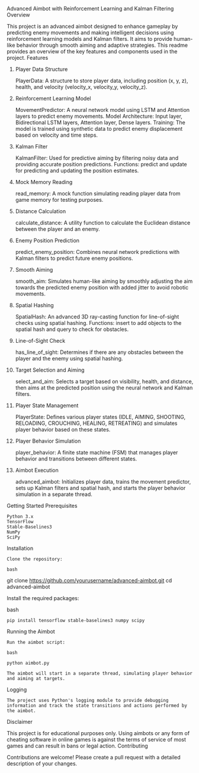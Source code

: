 Advanced Aimbot with Reinforcement Learning and Kalman Filtering
Overview

This project is an advanced aimbot designed to enhance gameplay by predicting enemy movements and making intelligent decisions using reinforcement learning models and Kalman filters. It aims to provide human-like behavior through smooth aiming and adaptive strategies. This readme provides an overview of the key features and components used in the project.
Features
1. Player Data Structure

    PlayerData: A structure to store player data, including position (x, y, z), health, and velocity (velocity_x, velocity_y, velocity_z).

2. Reinforcement Learning Model

    MovementPredictor: A neural network model using LSTM and Attention layers to predict enemy movements.
        Model Architecture: Input layer, Bidirectional LSTM layers, Attention layer, Dense layers.
        Training: The model is trained using synthetic data to predict enemy displacement based on velocity and time steps.

3. Kalman Filter

    KalmanFilter: Used for predictive aiming by filtering noisy data and providing accurate position predictions.
        Functions: predict and update for predicting and updating the position estimates.

4. Mock Memory Reading

    read_memory: A mock function simulating reading player data from game memory for testing purposes.

5. Distance Calculation

    calculate_distance: A utility function to calculate the Euclidean distance between the player and an enemy.

6. Enemy Position Prediction

    predict_enemy_position: Combines neural network predictions with Kalman filters to predict future enemy positions.

7. Smooth Aiming

    smooth_aim: Simulates human-like aiming by smoothly adjusting the aim towards the predicted enemy position with added jitter to avoid robotic movements.

8. Spatial Hashing

    SpatialHash: An advanced 3D ray-casting function for line-of-sight checks using spatial hashing.
        Functions: insert to add objects to the spatial hash and query to check for obstacles.

9. Line-of-Sight Check

    has_line_of_sight: Determines if there are any obstacles between the player and the enemy using spatial hashing.

10. Target Selection and Aiming

    select_and_aim: Selects a target based on visibility, health, and distance, then aims at the predicted position using the neural network and Kalman filters.

11. Player State Management

    PlayerState: Defines various player states (IDLE, AIMING, SHOOTING, RELOADING, CROUCHING, HEALING, RETREATING) and simulates player behavior based on these states.

12. Player Behavior Simulation

    player_behavior: A finite state machine (FSM) that manages player behavior and transitions between different states.

13. Aimbot Execution

    advanced_aimbot: Initializes player data, trains the movement predictor, sets up Kalman filters and spatial hash, and starts the player behavior simulation in a separate thread.

Getting Started
Prerequisites

    Python 3.x
    TensorFlow
    Stable-Baselines3
    NumPy
    SciPy

Installation

    Clone the repository:

    bash

git clone https://github.com/yourusername/advanced-aimbot.git
cd advanced-aimbot

Install the required packages:

bash

    pip install tensorflow stable-baselines3 numpy scipy

Running the Aimbot

    Run the aimbot script:

    bash

    python aimbot.py

    The aimbot will start in a separate thread, simulating player behavior and aiming at targets.

Logging

    The project uses Python's logging module to provide debugging information and track the state transitions and actions performed by the aimbot.

Disclaimer

This project is for educational purposes only. Using aimbots or any form of cheating software in online games is against the terms of service of most games and can result in bans or legal action.
Contributing

Contributions are welcome! Please create a pull request with a detailed description of your changes.
